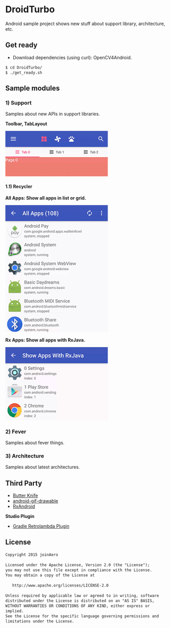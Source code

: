
# DroidTurbo

Android sample project shows new stuff about support library, architecture, etc.

## Get ready

* Download dependencies (using curl): OpenCV4Android.

```
$ cd DroidTurbo/
$ ./get_ready.sh
```

## Sample modules

### 1) Support

Samples about new APIs in support libraries.

**Toolbar, TabLayout**

![](https://github.com/joinAero/DroidTurbo/blob/master/images/toolbar.gif?raw=true)

#### 1.1) Recycler

**All Apps: Show all apps in list or grid.**

![](https://raw.githubusercontent.com/joinAero/DroidTurbo/master/app/src/main/assets/all_apps.gif?raw=true)

**Rx Apps: Show all apps with RxJava.**

![](https://raw.githubusercontent.com/joinAero/DroidTurbo/master/app/src/main/assets/rx_apps.gif?raw=true)


### 2) Fever

Samples about fever things.


### 3) Architecture

Samples about latest architectures.


## Third Party

* [Butter Knife](https://github.com/JakeWharton/butterknife)
* [android-gif-drawable](https://github.com/koral--/android-gif-drawable)
* [RxAndroid](https://github.com/ReactiveX/RxAndroid)

**Studio Plugin**

* [Gradle Retrolambda Plugin](https://github.com/evant/gradle-retrolambda)


## License

    Copyright 2015 joinAero

    Licensed under the Apache License, Version 2.0 (the "License");
    you may not use this file except in compliance with the License.
    You may obtain a copy of the License at

       http://www.apache.org/licenses/LICENSE-2.0

    Unless required by applicable law or agreed to in writing, software
    distributed under the License is distributed on an "AS IS" BASIS,
    WITHOUT WARRANTIES OR CONDITIONS OF ANY KIND, either express or implied.
    See the License for the specific language governing permissions and
    limitations under the License.


[Studio Keymaps]: http://www.developerphil.com/android-studio-tips-tricks-moving-around/
